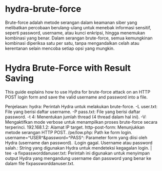 # hydra-brute-force
Brute-force adalah metode serangan dalam keamanan siber yang melibatkan percobaan berulang-ulang untuk menebak informasi sensitif, seperti password, username, atau kunci enkripsi, hingga menemukan kombinasi yang benar. Dalam serangan brute-force, semua kemungkinan kombinasi diperiksa satu per satu, tanpa mengandalkan celah atau kerentanan selain mencoba setiap opsi yang mungkin.

# Hydra Brute-Force with Result Saving

This guide explains how to use Hydra for brute-force attack on an HTTP POST login form and save the valid username and password into a file.

Penjelasan:
hydra: Perintah Hydra untuk melakukan brute-force.
-L user.txt: File yang berisi daftar username.
-P pass.txt: File yang berisi daftar password.
-t 4: Menentukan jumlah thread (4 thread dalam hal ini).
-V: Mengaktifkan mode verbose untuk menampilkan proses brute-force secara terperinci.
192.168.1.2: Alamat IP target.
http-post-form: Menunjukkan metode serangan HTTP POST.
/pe/low.php: Path ke form login.
username=^USER^&password=^PASS^: Parameter form yang diisi oleh Hydra (username dan password).
:Login gagal. Username atau password salah.: String yang digunakan Hydra untuk mendeteksi kegagalan login.
| tee -a fixpassworddanuser.txt: Perintah ini digunakan untuk menyimpan output Hydra yang mengandung username dan password yang benar ke dalam file fixpassworddanuser.txt.
